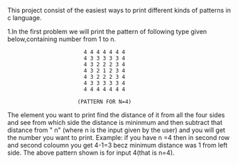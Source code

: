 This project consist of the easiest ways to print different kinds of patterns in c language.

1.In the first problem we will print the pattern of following type given below,containing number from 1 to n.

                            4 4 4 4 4 4 4 
                            4 3 3 3 3 3 4   
                            4 3 2 2 2 3 4   
                            4 3 2 1 2 3 4   
                            4 3 2 2 2 3 4   
                            4 3 3 3 3 3 4   
                            4 4 4 4 4 4 4  
                            
                          (PATTERN FOR N=4)
                            
 The element you want to print find the distance of it from all the four sides and see from which side the distance is mininmum and 
 then subtract that distance from " n" (where n is the input given by the user) and you will get the number you want to print.
 Example:
 if you have n =4 then in second row and second coloumn you get 4-1=3 becz minimum distance was 1 from left side.
 The above pattern shown is for input 4(that is n=4).
